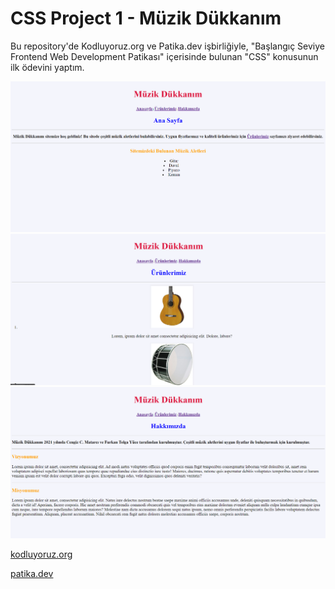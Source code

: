 # CSS Project 1 - Müzik Dükkanım

Bu repository'de Kodluyoruz.org ve Patika.dev işbirliğiyle, "Başlangıç Seviye Frontend Web Development Patikası" içerisinde bulunan "CSS" konusunun ilk ödevini yaptım.

![alt text](https://github.com/Axlope/css-homework1/blob/main/css-homework1.png)
![alt text](https://github.com/Axlope/css-homework1/blob/main/css-homework1.1.png)
![alt text](https://github.com/Axlope/css-homework1/blob/main/css-homework1.2.png)

<p><a href="https://kodluyoruz.org/">kodluyoruz.org</a><p>
<p><a href="https://www.patika.dev/">patika.dev</a><p>
